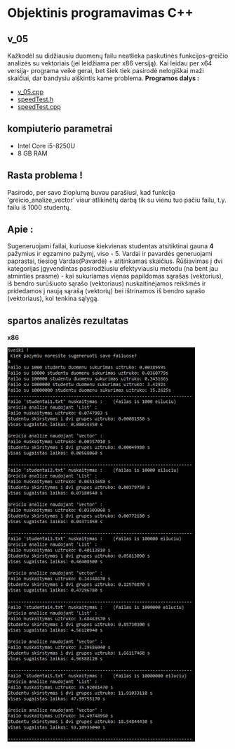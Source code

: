 # Objektinis programavimas C++

## v_05
Kažkodėl su didžiausiu duomenų failu neatlieka paskutinės funkcijos-greičio analizės su vektoriais (jei leidžiama per x86 versiją). Kai leidau per x64 versiją- programa veikė gerai, bet šiek tiek pasirodė nelogiškai maži skaičiai, dar bandysiu aiškintis kame problema.
**Programos dalys :**
* [v_05.cpp](https://github.com/siveta/first_project/blob/v_05/v_05.cpp)
* [speedTest.h](https://github.com/siveta/first_project/blob/v_05/speedTest.h)
* [speedTest.cpp](https://github.com/siveta/first_project/blob/v_05/speedTest.cpp)

## kompiuterio parametrai
* Intel Core i5-8250U
* 8 GB RAM 

## Rasta problema !
Pasirodo, per savo žioplumą buvau parašiusi, kad funkcija 'greicio_analize_vector' visur atlikinėtų darbą tik su vienu tuo pačiu failu, t.y. failu iš 1000 studentų.

## Apie :
Sugeneruojami failai, kuriuose kiekvienas studentas atsitiktinai gauna **4** pažymius ir egzamino pažymį, viso - 5.
Vardai ir pavardės generuojami paprastai, tiesiog Vardas(Pavardė) +  atitinkamas skaičius.
Rūšiavimas į dvi kategorijas įgyvendintas pasirodžiusiu efektyviausiu metodu (na bent jau atminties prasme) - kai sukuriamas vienas papildomas sąrašas (vektorius), iš bendro surūšiuoto sąrašo (vektoriaus) nuskaitinėjamos reikšmės ir pridedamos į naują sąrašą (vektorių) bei ištrinamos iš bendro sąrašo (vektoriaus), kol tenkina sąlygą.

## spartos analizės rezultatas
**x86**

![](https://github.com/siveta/first_project/blob/v_05/speedTest.png)


